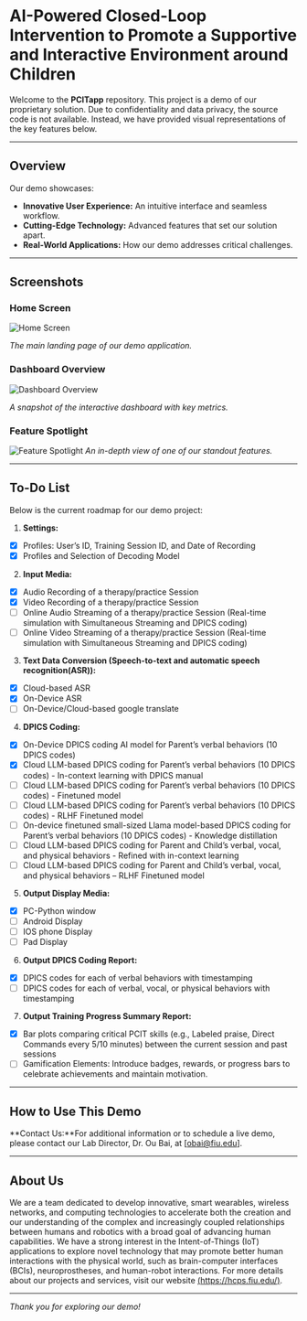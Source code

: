 # AI-Powered Closed-Loop Intervention to Promote a Supportive and Interactive Environment around Children

Welcome to the **PCITapp** repository. This project is a demo of our proprietary solution. Due to confidentiality and data privacy, the source code is not available. Instead, we have provided visual representations of the key features below.

---

## Overview

Our demo showcases:
- **Innovative User Experience:** An intuitive interface and seamless workflow.
- **Cutting-Edge Technology:** Advanced features that set our solution apart.
- **Real-World Applications:** How our demo addresses critical challenges.

---

## Screenshots

### Home Screen
![Home Screen](img/Picture1.png)

*The main landing page of our demo application.*

### Dashboard Overview
![Dashboard Overview](img/Picture2.png)

*A snapshot of the interactive dashboard with key metrics.*

### Feature Spotlight
![Feature Spotlight](images/feature-spotlight.png)
*An in-depth view of one of our standout features.*

---

## To-Do List

Below is the current roadmap for our demo project:

1. **Settings:**
  - [x] Profiles: User’s ID, Training Session ID, and Date of Recording 
  - [x] Profiles and Selection of Decoding Model

2. **Input Media:** 
  - [x] Audio Recording of a therapy/practice Session 
  - [x] Video Recording of a therapy/practice Session
  - [ ] Online Audio Streaming of a therapy/practice Session (Real-time simulation with Simultaneous Streaming and DPICS coding)
  - [ ] Online Video Streaming of a therapy/practice Session (Real-time simulation with Simultaneous Streaming and DPICS coding)

3. **Text Data Conversion (Speech-to-text and automatic speech recognition(ASR)):**
  - [x] Cloud-based ASR
  - [x] On-Device ASR
  - [ ] On-Device/Cloud-based google translate 

4. **DPICS Coding:**
  - [x] On-Device DPICS coding AI model for Parent’s verbal behaviors (10 DPICS codes) 
  - [x] Cloud LLM-based DPICS coding for Parent’s verbal behaviors (10 DPICS codes) - In-context learning with DPICS manual
  - [ ] Cloud LLM-based DPICS coding for Parent’s verbal behaviors (10 DPICS codes) - Finetuned model 
  - [ ] Cloud LLM-based DPICS coding for Parent’s verbal behaviors (10 DPICS codes) - RLHF Finetuned model
  - [ ] On-device finetuned small-sized Llama model-based DPICS coding for Parent’s verbal behaviors (10 DPICS codes) - Knowledge distillation
  - [ ] Cloud LLM-based DPICS coding for Parent and Child’s verbal, vocal, and physical behaviors - Refined with in-context learning
  - [ ] Cloud LLM-based DPICS coding for Parent and Child’s verbal, vocal, and physical behaviors – RLHF Finetuned model  

5. **Output Display Media:**
  - [x] PC-Python window 
  - [ ] Android Display
  - [ ] IOS phone Display
  - [ ] Pad Display

6. **Output DPICS Coding Report:**
  - [x] DPICS codes for each of verbal behaviors with timestamping 
  - [ ] DPICS codes for each of verbal, vocal, or physical behaviors with timestamping 

7. **Output Training Progress Summary Report:**
  - [x] Bar plots comparing critical PCIT skills (e.g., Labeled praise, Direct Commands every 5/10 minutes) between the current session and past sessions  
  - [ ] Gamification Elements: Introduce badges, rewards, or progress bars to celebrate achievements and maintain motivation. 

---

## How to Use This Demo

**Contact Us:**For additional information or to schedule a live demo, please contact our Lab Director, Dr. Ou Bai, at [obai@fiu.edu].

---

## About Us

We are a team dedicated to develop innovative, smart wearables, wireless networks, and computing technologies to accelerate both the creation and our understanding of the complex and increasingly coupled relationships between humans and robotics with a broad goal of advancing human capabilities. We have a strong interest in the Intent-of-Things (IoT) applications to explore novel technology that may promote better human interactions with the physical world, such as brain-computer interfaces (BCIs), neuroprostheses, and human-robot interactions. For more details about our projects and services, visit our website [(https://hcps.fiu.edu/)](https://hcps.fiu.edu/). 

---

*Thank you for exploring our demo!*
